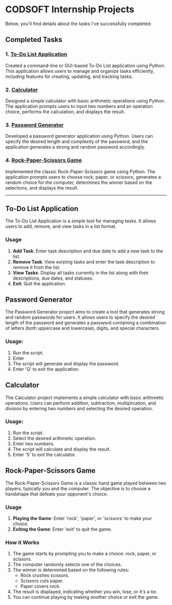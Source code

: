 # CODSOFT Internship Projects

Below, you'll find details about the tasks I've successfully completed:

## Completed Tasks

### 1. [To-Do List Application](#To-Do-List-Application)
Created a command-line or GUI-based To-Do List application using Python. This application allows users to manage and organize tasks efficiently, including features for creating, updating, and tracking tasks.

### 2. [Calculator](#calculator)
Designed a simple calculator with basic arithmetic operations using Python. The application prompts users to input two numbers and an operation choice, performs the calculation, and displays the result.

### 3. [Password Generator](#password-generator)
Developed a password generator application using Python. Users can specify the desired length and complexity of the password, and the application generates a strong and random password accordingly.

### 4. [Rock-Paper-Scissors Game](Rock-Paper-Scissors-Game)
Implemented the classic Rock-Paper-Scissors game using Python. The application prompts users to choose rock, paper, or scissors, generates a random choice for the computer, determines the winner based on the selections, and displays the result.

****

## To-Do List Application

The To-Do List Application is a simple tool for managing tasks. It allows users to add, remove, and view tasks in a list format.

### Usage

1. **Add Task**: Enter task description and due date to add a new task to the list.
2. **Remove Task**: View existing tasks and enter the task description to remove it from the list.
3. **View Tasks**: Display all tasks currently in the list along with their descriptions, due dates, and statuses.
4. **Exit**: Quit the application.

## Password Generator
The Password Generator project aims to create a tool that generates strong and random passwords for users. It allows users to specify the desired length of the password and generates a password containing a combination of letters (both uppercase and lowercase), digits, and special characters.

### Usage:
1. Run the script.
2. Enter 
3. The script will generate and display the password.
4. Enter 'Q' to exit the application.

## Calculator
The Calculator project implements a simple calculator with basic arithmetic operations. Users can perform addition, subtraction, multiplication, and division by entering two numbers and selecting the desired operation.

### Usage:
1. Run the script.
2. Select the desired arithmetic operation.
3. Enter two numbers.
4. The script will calculate and display the result.
5. Enter '5' to exit the calculator.

## Rock-Paper-Scissors Game

The Rock-Paper-Scissors Game is a classic hand game played between two players, typically you and the computer. The objective is to choose a handshape that defeats your opponent's choice.

### Usage

1. **Playing the Game**: Enter 'rock', 'paper', or 'scissors' to make your choice.
2. **Exiting the Game**: Enter 'exit' to quit the game.

### How it Works

1. The game starts by prompting you to make a choice: rock, paper, or scissors.
2. The computer randomly selects one of the choices.
3. The winner is determined based on the following rules:
   - Rock crushes scissors.
   - Scissors cuts paper.
   - Paper covers rock.
4. The result is displayed, indicating whether you win, lose, or it's a tie.
5. You can continue playing by making another choice or exit the game.
